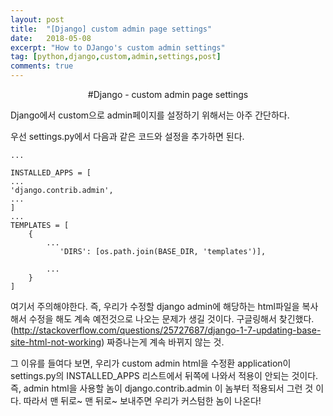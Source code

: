 ```yaml
---
layout: post
title:  "[Django] custom admin page settings"
date:   2018-05-08
excerpt: "How to DJango's custom admin settings"
tag: [python,django,custom,admin,settings,post]
comments: true
---
```


<center>#Django - custom admin page settings</center>

Django에서 custom으로 admin페이지를 설정하기 위해서는 아주 간단하다.

우선  settings.py에서 다음과 같은 코드와 설정을 추가하면 된다.

```
...

INSTALLED_APPS = [
...
'django.contrib.admin',
...
]
...
TEMPLATES = [
    {
        ...
           'DIRS': [os.path.join(BASE_DIR, 'templates')],

        ...
    }
]

```


여기서 주의해야한다. 즉, 우리가 수정할 django admin에 해당하는 html파일을 복사해서 수정을 해도 계속 예전것으로 나오는 문제가 생길 것이다. 구글링해서 찾긴했다. (http://stackoverflow.com/questions/25727687/django-1-7-updating-base-site-html-not-working)
짜증나는게 계속 바뀌지 않는 것.

그 이유를 들여다 보면, 우리가 custom admin html을 수정환 application이 settings.py의 INSTALLED_APPS 리스트에서 뒤쪽에 나와서 적용이 안되는 것이다. 즉, admin html을 사용할 놈이 django.contrib.admin 이 놈부터 적용되서 그런 것 이다.
따라서 맨 뒤로~ 맨 뒤로~ 보내주면 우리가 커스텀한 놈이 나온다!





